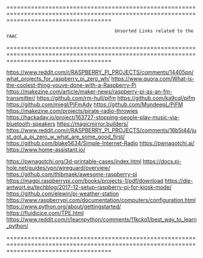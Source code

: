 ==========================================================================================================================================

                                            Unsorted Links related to the YAAC

==========================================================================================================================================

https://www.reddit.com/r/RASPBERRY_PI_PROJECTS/comments/14405pn/what_projects_for_raspberry_pi_zero_wh/
https://www.quora.com/What-is-the-coolest-thing-youve-done-with-a-Raspberry-Pi
https://makezine.com/article/maker-news/raspberry-pi-as-an-fm-transmitter/
https://github.com/rm-hull/pifm
https://github.com/ka9cql/pifm
https://github.com/miegl/PiFmAdv
https://github.com/MundeepL/PiFM
https://makezine.com/projects/pirate-radio-throwies
https://hackaday.io/project/163727-stopping-people-play-music-via-bluetooth-speakers
https://magicmirror.builders/
https://www.reddit.com/r/RASPBERRY_PI_PROJECTS/comments/16b5t44/just_got_a_pi_zero_w_what_are_some_good_first/
https://github.com/blake5634/Simple-Internet-Radio
https://pwnagotchi.ai/
https://www.home-assistant.io/

https://pwnagotchi.org/3d-printable-cases/index.html
https://docs.pi-hole.net/guides/vpn/wireguard/overview/
https://github.com/thibmaek/awesome-raspberry-pi
https://magpi.raspberrypi.com/books/projects-1/pdf/download
https://die-antwort.eu/techblog/2017-12-setup-raspberry-pi-for-kiosk-mode/
https://github.com/elewin/pi-weather-station
https://www.raspberrypi.com/documentation/computers/configuration.html
https://www.python.org/about/gettingstarted/
https://fluidicice.com/TPE.html
https://www.reddit.com/r/learnpython/comments/11kcko1/best_way_to_learn_python/

==========================================================================================================================================
